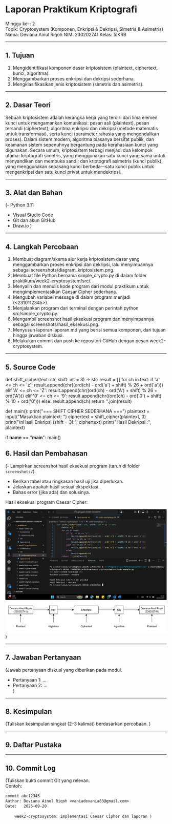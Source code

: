 # Laporan Praktikum Kriptografi
Minggu ke-: 2  
Topik: Cryptosystem (Komponen, Enkripsi & Dekripsi, Simetris & Asimetris)  
Nama: Deviana Ainul Riqoh 
NIM: 230202741 
Kelas: 5IKRB 

---

## 1. Tujuan
1. Mengidentifikasi komponen dasar kriptosistem (plaintext, ciphertext, kunci, algoritma).
2. Menggambarkan proses enkripsi dan dekripsi sederhana.
3. Mengklasifikasikan jenis kriptosistem (simetris dan asimetris).

---

## 2. Dasar Teori
Sebuah kriptosistem adalah kerangka kerja yang terdiri dari lima elemen kunci untuk mengamankan komunikasi: pesan asli (plaintext), pesan tersandi (ciphertext), algoritma enkripsi dan dekripsi (metode matematis untuk transformasi), serta kunci (parameter rahasia yang mengendalikan proses). Dalam sistem modern, algoritma biasanya bersifat publik, dan keamanan sistem sepenuhnya bergantung pada kerahasiaan kunci yang digunakan. Secara umum, kriptosistem terbagi menjadi dua kelompok utama: kriptografi simetris, yang menggunakan satu kunci yang sama untuk menyandikan dan membuka sandi; dan kriptografi asimetris (kunci publik), yang menggunakan sepasang kunci berbeda—satu kunci publik untuk mengenkripsi dan satu kunci privat untuk mendekripsi.

---

## 3. Alat dan Bahan
(- Python 3.11  
- Visual Studio Code   
- Git dan akun GitHub  
- Draw.io  )

---

## 4. Langkah Percobaan
1. Membuat diagram/skema alur kerja kriptosistem dasar yang menggambarkan proses enkripsi dan dekripsi, lalu menyimpannya sebagai screenshots/diagram_kriptosistem.png.
2. Membuat file Python bernama simple_crypto.py di dalam folder praktikum/week2-cryptosystem/src/.
3. Menyalin dan menulis kode program dari modul praktikum untuk mengimplementasikan Caesar Cipher sederhana.
4. Mengubah variabel message di dalam program menjadi (<2310112345>).
5. Menjalankan program dari terminal dengan perintah python src/simple_crypto.py.
6. Mengambil screenshot hasil eksekusi program dan menyimpannya sebagai screenshots/hasil_eksekusi.png.
7. Menyusun laporan laporan.md yang berisi semua komponen, dari tujuan hingga jawaban diskusi.
8. Melakukan commit dan push ke repositori GitHub dengan pesan week2-cryptosystem.

---

## 5. Source Code
def shift_cipher(text: str, shift: int = 3) -> str:
    result = []
    for ch in text:
        if 'a' <= ch <= 'z':
            result.append(chr((ord(ch) - ord('a') + shift) % 26 + ord('a')))
        elif 'A' <= ch <= 'Z':
            result.append(chr((ord(ch) - ord('A') + shift) % 26 + ord('A')))
        elif '0' <= ch <= '9':
            result.append(chr((ord(ch) - ord('0') + shift) % 10 + ord('0')))
        else:
            result.append(ch)
    return ''.join(result)

def main():
    print("=== SHIFT CIPHER SEDERHANA ===")
    plaintext = input("Masukkan plaintext: ")
    ciphertext = shift_cipher(plaintext, 3)
    print("\nHasil Enkripsi (shift = 3):", ciphertext)
    print("Hasil Dekripsi :", plaintext)
     
if __name__ == "__main__":
    main()


## 6. Hasil dan Pembahasan
(- Lampirkan screenshot hasil eksekusi program (taruh di folder `screenshots/`).  
- Berikan tabel atau ringkasan hasil uji jika diperlukan.  
- Jelaskan apakah hasil sesuai ekspektasi.  
- Bahas error (jika ada) dan solusinya. 

Hasil eksekusi program Caesar Cipher:

![Hasil Eksekusi](/praktikum/week2-cryptosystem/screensshot/hasil_eksekusi.png)
![Hasil Input](/praktikum/week2-cryptosystem/screensshot/diagram_kriptosistem.jpg)
)

---

## 7. Jawaban Pertanyaan
(Jawab pertanyaan diskusi yang diberikan pada modul.  
- Pertanyaan 1: …  
- Pertanyaan 2: …  
)
---

## 8. Kesimpulan
(Tuliskan kesimpulan singkat (2–3 kalimat) berdasarkan percobaan.  )

---

## 9. Daftar Pustaka


---

## 10. Commit Log
(Tuliskan bukti commit Git yang relevan.  
Contoh:
```
commit abc12345
Author: Deviana Ainul Riqoh <vaniadevania83@gmail.com>
Date:   2025-09-20

    week2-cryptosystem: implementasi Caesar Cipher dan laporan )
```
